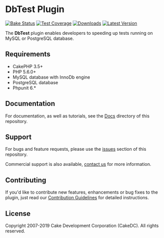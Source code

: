 DbTest Plugin
========================

[![Bake Status](https://secure.travis-ci.org/CakeDC/migrations.png?branch=master)](http://travis-ci.org/CakeDC/db_test)
[![Test Coverage](https://coveralls.io/repos/CakeDC/migrations/badge.png?branch=master)](https://coveralls.io/r/CakeDC/db_test?branch=master)
[![Downloads](https://poser.pugx.org/CakeDC/migrations/d/total.png)](https://packagist.org/packages/CakeDC/db_test)
[![Latest Version](https://poser.pugx.org/CakeDC/migrations/v/stable.png)](https://packagist.org/packages/CakeDC/db_test)

The **DbTest** plugin enables developers to speeding up tests running on MySQL or PostgreSQL database.

Requirements
------------

* CakePHP 3.5+
* PHP 5.6.0+
* MySQL database with InnoDb engine
* PostgreSQL database
* Phpunit 6.*

Documentation
-------------

For documentation, as well as tutorials, see the [Docs](Docs/Home.md) directory of this repository.

Support
-------

For bugs and feature requests, please use the [issues](https://git.cakedc.com/cakedc/db_test/issues) section of this repository. 

Commercial support is also available, [contact us](http://cakedc.com/contact) for more information.

Contributing
------------

If you'd like to contribute new features, enhancements or bug fixes to the plugin, just read our [Contribution Guidelines](http://cakedc.com/plugins) for detailed instructions.

License
-------

Copyright 2007-2019 Cake Development Corporation (CakeDC). All rights reserved.
